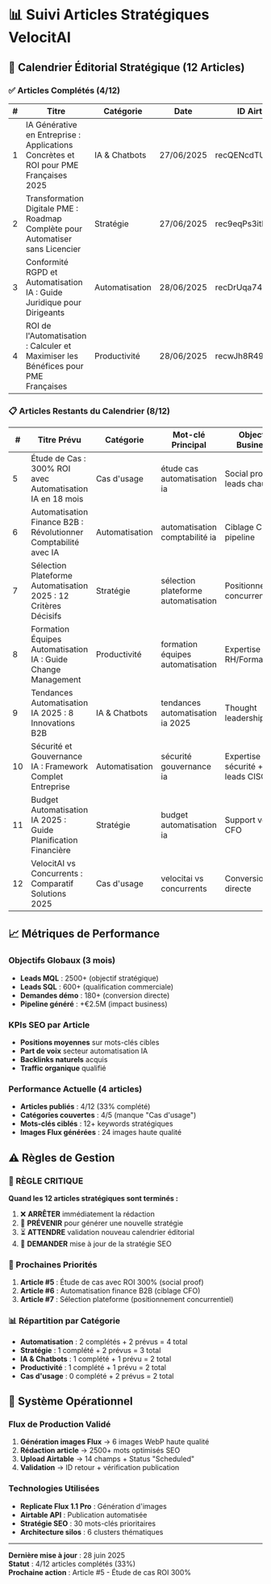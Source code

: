 # 📊 Suivi Articles Stratégiques VelocitAI

## 🎯 Calendrier Éditorial Stratégique (12 Articles)

### ✅ Articles Complétés (4/12)

| # | Titre | Catégorie | Date | ID Airtable | Status |
|---|-------|-----------|------|-------------|--------|
| 1 | IA Générative en Entreprise : Applications Concrètes et ROI pour PME Françaises 2025 | IA & Chatbots | 27/06/2025 | recQENcdTUPh63E35 | ✅ Publié |
| 2 | Transformation Digitale PME : Roadmap Complète pour Automatiser sans Licencier | Stratégie | 27/06/2025 | rec9eqPs3ithf0v0A | ✅ Publié |
| 3 | Conformité RGPD et Automatisation IA : Guide Juridique pour Dirigeants | Automatisation | 28/06/2025 | recDrUqa74qwiiQn7 | ✅ Publié |
| 4 | ROI de l'Automatisation : Calculer et Maximiser les Bénéfices pour PME Françaises | Productivité | 28/06/2025 | recwJh8R49S4LgyVv | ✅ Publié |

### 📋 Articles Restants du Calendrier (8/12)

| # | Titre Prévu | Catégorie | Mot-clé Principal | Objectif Business |
|---|-------------|-----------|-------------------|-------------------|
| 5 | Étude de Cas : 300% ROI avec Automatisation IA en 18 mois | Cas d'usage | étude cas automatisation ia | Social proof + leads chauds |
| 6 | Automatisation Finance B2B : Révolutionner Comptabilité avec IA | Automatisation | automatisation comptabilité ia | Ciblage CFO + pipeline |
| 7 | Sélection Plateforme Automatisation 2025 : 12 Critères Décisifs | Stratégie | sélection plateforme automatisation | Positionnement concurrentiel |
| 8 | Formation Équipes Automatisation IA : Guide Change Management | Productivité | formation équipes automatisation | Expertise RH/Formation |
| 9 | Tendances Automatisation IA 2025 : 8 Innovations B2B | IA & Chatbots | tendances automatisation ia 2025 | Thought leadership |
| 10 | Sécurité et Gouvernance IA : Framework Complet Entreprise | Automatisation | sécurité gouvernance ia | Expertise sécurité + leads CISO |
| 11 | Budget Automatisation IA 2025 : Guide Planification Financière | Stratégie | budget automatisation ia | Support vente CFO |
| 12 | VelocitAI vs Concurrents : Comparatif Solutions 2025 | Cas d'usage | velocitai vs concurrents | Conversion directe |

## 📈 Métriques de Performance

### Objectifs Globaux (3 mois)
- **Leads MQL** : 2500+ (objectif stratégique)
- **Leads SQL** : 600+ (qualification commerciale)
- **Demandes démo** : 180+ (conversion directe)
- **Pipeline généré** : +€2.5M (impact business)

### KPIs SEO par Article
- **Positions moyennes** sur mots-clés cibles
- **Part de voix** secteur automatisation IA
- **Backlinks naturels** acquis
- **Traffic organique** qualifié

### Performance Actuelle (4 articles)
- **Articles publiés** : 4/12 (33% complété)
- **Catégories couvertes** : 4/5 (manque "Cas d'usage")
- **Mots-clés ciblés** : 12+ keywords stratégiques
- **Images Flux générées** : 24 images haute qualité

## ⚠️ Règles de Gestion

### 🔴 RÈGLE CRITIQUE
**Quand les 12 articles stratégiques sont terminés :**
1. ❌ **ARRÊTER** immédiatement la rédaction
2. 📢 **PRÉVENIR** pour générer une nouvelle stratégie
3. ⏳ **ATTENDRE** validation nouveau calendrier éditorial
4. 🔄 **DEMANDER** mise à jour de la stratégie SEO

### 🎯 Prochaines Priorités
1. **Article #5** : Étude de cas avec ROI 300% (social proof)
2. **Article #6** : Automatisation finance B2B (ciblage CFO)
3. **Article #7** : Sélection plateforme (positionnement concurrentiel)

### 📊 Répartition par Catégorie
- **Automatisation** : 2 complétés + 2 prévus = 4 total
- **Stratégie** : 1 complété + 2 prévus = 3 total
- **IA & Chatbots** : 1 complété + 1 prévu = 2 total
- **Productivité** : 1 complété + 1 prévu = 2 total
- **Cas d'usage** : 0 complété + 2 prévus = 2 total

## 🚀 Système Opérationnel

### Flux de Production Validé
1. **Génération images Flux** → 6 images WebP haute qualité
2. **Rédaction article** → 2500+ mots optimisés SEO
3. **Upload Airtable** → 14 champs + Status "Scheduled"
4. **Validation** → ID retour + vérification publication

### Technologies Utilisées
- **Replicate Flux 1.1 Pro** : Génération d'images
- **Airtable API** : Publication automatisée
- **Stratégie SEO** : 30 mots-clés prioritaires
- **Architecture silos** : 6 clusters thématiques

---

**Dernière mise à jour** : 28 juin 2025  
**Statut** : 4/12 articles complétés (33%)  
**Prochaine action** : Article #5 - Étude de cas ROI 300%